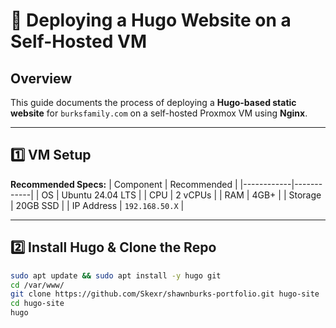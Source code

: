 # 📄 Deploying a Hugo Website on a Self-Hosted VM

## **Overview**
This guide documents the process of deploying a **Hugo-based static website** for `burksfamily.com` on a self-hosted Proxmox VM using **Nginx**.

---

## **1️⃣ VM Setup**
**Recommended Specs:**
| Component  | Recommended |
|------------|------------|
| OS        | Ubuntu 24.04 LTS |
| CPU       | 2 vCPUs |
| RAM       | 4GB+ |
| Storage   | 20GB SSD |
| IP Address | `192.168.50.X` |

---

## **2️⃣ Install Hugo & Clone the Repo**
```bash
sudo apt update && sudo apt install -y hugo git
cd /var/www/
git clone https://github.com/Skexr/shawnburks-portfolio.git hugo-site
cd hugo-site
hugo


